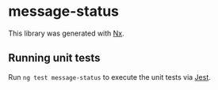 # message-status

This library was generated with [Nx](https://nx.dev).

## Running unit tests

Run `ng test message-status` to execute the unit tests via [Jest](https://jestjs.io).
